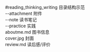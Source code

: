 #reading_thinking_writing
目录结构示范  
--attachment 附件   
--note 读书笔记  
--practice 实践  
aboutme.md 图书信息  
cover.jpg 封面  
review.md 读后感/评价  
